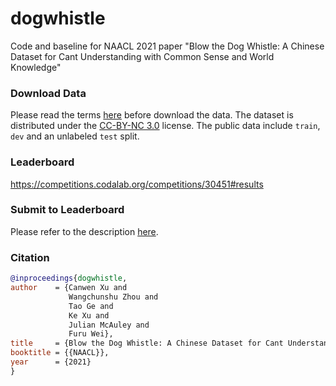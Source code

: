 # dogwhistle
Code and baseline for NAACL 2021 paper "Blow the Dog Whistle: A Chinese Dataset for Cant Understanding with Common Sense and World Knowledge"

### Download Data
Please read the terms [here](https://competitions.codalab.org/competitions/30451#learn_the_details-terms_and_conditions) before download the data. The dataset is distributed under the [CC-BY-NC 3.0](https://creativecommons.org/licenses/by-nc/3.0/) license. The public data include `train`, `dev` and an unlabeled `test` split.

### Leaderboard
https://competitions.codalab.org/competitions/30451#results

### Submit to Leaderboard
Please refer to the description [here](https://competitions.codalab.org/competitions/30451#learn_the_details-overview).

### Citation
```bibtex
@inproceedings{dogwhistle,
author    = {Canwen Xu and
             Wangchunshu Zhou and
             Tao Ge and
             Ke Xu and
             Julian McAuley and
             Furu Wei},
title     = {Blow the Dog Whistle: A Chinese Dataset for Cant Understanding with Common Sense and World Knowledge},
booktitle = {{NAACL}},
year      = {2021}
}
```
